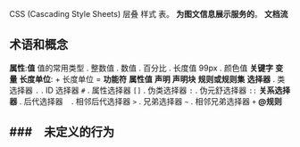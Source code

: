 
CSS (Cascading Style Sheets) 层叠 样式 表。
**为图文信息展示服务的**。
**文档流** 
## 术语和概念
**属性**:**值**
值的常用类型
. 整数值
. 数值
. 百分比
. 长度值  99px
. 颜色值
**关键字**
**变量**
**长度单位**: <number> + 长度单位 = <length>
**功能符**
**属性值**
**声明**
**声明块**
**规则或规则集**
**选择器**
. 类选择器 `.`
. ID 选择器 `#`
. 属性选择器 `[]`
. 伪类选择器  `:`
. 伪元舒选择器  `::`
**关系选择器**
. 后代选择器	` `
. 相邻后代选择器 `>`
. 兄弟选择器 `~`
. 相邻兄弟选择器 `+`
**@规则**

###　未定义的行为
-------------------------- 
